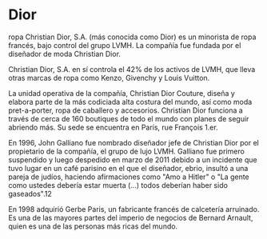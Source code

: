# Dior
ropa
Christian Dior, S.A. (más conocida como Dior) es un minorista de ropa francés, bajo control del grupo LVMH. La compañía fue fundada por el diseñador de moda Christian Dior.

Christian Dior, S.A. en sí controla el 42% de los activos de LVMH, que lleva otras marcas de ropa como Kenzo, Givenchy y Louis Vuitton.

La unidad operativa de la compañía, Christian Dior Couture, diseña y elabora parte de la más codiciada alta costura del mundo, así como moda pret-a-porter, ropa de caballero y accesorios. Christian Dior funciona a través de cerca de 160 boutiques de todo el mundo con planes de seguir abriendo más. Su sede se encuentra en París, rue François 1.er.

En 1996, John Galliano fue nombrado diseñador jefe de Christian Dior por el propietario de la compañía, el grupo de lujo LVMH. Galliano fue primero suspendido y luego despedido en marzo de 2011 debido a un incidente que tuvo lugar en un café parisino en el que el diseñador, ebrio, insultó a una pareja de judíos, haciendo afirmaciones como "Amo a Hitler" o "La gente como ustedes debería estar muerta (...) todos deberían haber sido gaseados".1​2​

En 1998 adquirió Gerbe Paris, un fabricante francés de calcetería arruinado. Es una de las mayores partes del imperio de negocios de Bernard Arnault, quien es una de las personas más ricas del mundo.
